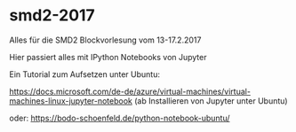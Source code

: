 # smd2-2017
Alles für die SMD2 Blockvorlesung vom 13-17.2.2017

Hier passiert alles mit IPython Notebooks von Jupyter

Ein Tutorial zum Aufsetzen unter Ubuntu:

https://docs.microsoft.com/de-de/azure/virtual-machines/virtual-machines-linux-jupyter-notebook
(ab Installieren von Jupyter unter Ubuntu)

oder:
https://bodo-schoenfeld.de/python-notebook-ubuntu/
